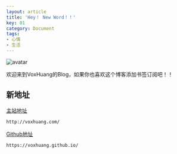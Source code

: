 ```yaml
---
layout: article
title: 'Hey！ New Word！！'
key: 01
category: Document
tags:
- 心情
- 生活
---
```


![avatar](https://voxhuang-blog-1253764139.cos.ap-shanghai.myqcloud.com/avatar-VoxHuang.jpg)

欢迎来到VoxHuang的Blog，如果你也喜欢这个博客添加书签订阅吧！！

## 新地址

[主站地址](http://voxhuang.com/)

```bash
http://voxhuang.com/
```
[Github地址](https://voxhuang.github.io/)

```bash
https://voxhuang.github.io/
```

<object type="application/pdf" data="file:///voxhuang.pdf"
           id="review" style="width:800px;  height:750px; margin-top:45px;  margin-left:500px" > </object>